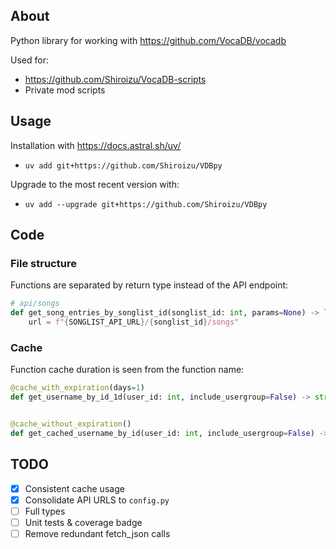 ## About

Python library for working with https://github.com/VocaDB/vocadb

Used for:
- https://github.com/Shiroizu/VocaDB-scripts
- Private mod scripts

## Usage

Installation with https://docs.astral.sh/uv/

- `uv add git+https://github.com/Shiroizu/VDBpy`

Upgrade to the most recent version with:

- `uv add --upgrade git+https://github.com/Shiroizu/VDBpy`

## Code

### File structure

Functions are separated by return type instead of the API endpoint:

```py
# api/songs
def get_song_entries_by_songlist_id(songlist_id: int, params=None) -> list[Song]:
    url = f"{SONGLIST_API_URL}/{songlist_id}/songs"
```

### Cache

Function cache duration is seen from the function name:

```py
@cache_with_expiration(days=1)
def get_username_by_id_1d(user_id: int, include_usergroup=False) -> str:


@cache_without_expiration()
def get_cached_username_by_id(user_id: int, include_usergroup=False) -> str:
```

## TODO

- [x] Consistent cache usage
- [x] Consolidate API URLS to `config.py`
- [ ] Full types
- [ ] Unit tests & coverage badge
- [ ] Remove redundant fetch_json calls